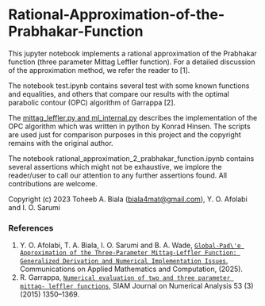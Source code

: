 # Rational-Approximation-of-the-Prabhakar-Function

This jupyter notebook implements a rational approximation of the Prabhakar function (three parameter Mittag Leffler function). For a detailed discussion of the approximation method, we refer the reader to [1].

The notebook test.ipynb contains several test with some known functions and equalities, and others that compare our results with the optimal parabolic contour (OPC) algorithm of Garrappa [2].  

The [mittag_leffler.py and ml_internal.py](https://github.com/khinsen/mittag-leffler/tree/master) describes the implementation of the OPC algorithm which was written in python by Konrad Hinsen. The scripts are used just for comparison purposes in this project and the copyright remains with the original author.

The notebook rational_approximation_2_prabhakar_function.ipynb contains several assertions which might not be exhaustive, we implore the reader/user to call  our attention to any further assertions found. All contributions are welcome. 


Copyright (c) 2023 Toheeb A. Biala (biala4mat@gmail.com), Y. O. Afolabi and I. O. Sarumi 


### References
1. Y. O. Afolabi, T. A. Biala, I. O. Sarumi and B. A. Wade, [`Global-Pad\'e Approximation of the Three-Parameter Mittag-Leffler Function: Generalized Derivation and Numerical Implementation Issues`](https://link.springer.com/article/10.1007/s42967-024-00472-0?utm_source=rct_congratemailt&utm_medium=email&utm_campaign=nonoa_20250220&utm_content=10.1007%2Fs42967-024-00472-0), Communications on Applied Mathematics and Computation, (2025).
2. R. Garrappa, [`Numerical evaluation of two and three parameter mittag- leffler functions`](https://epubs.siam.org/doi/10.1137/140971191), SIAM Journal on Numerical Analysis 53 (3) (2015) 1350–1369.


